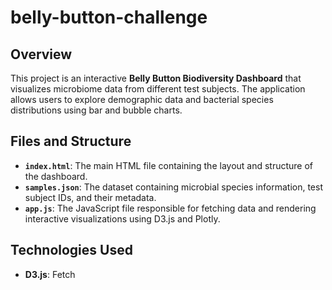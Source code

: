 # belly-button-challenge

## Overview

This project is an interactive **Belly Button Biodiversity Dashboard** that visualizes microbiome data from different test subjects. The application allows users to explore demographic data and bacterial species distributions using bar and bubble charts.

## Files and Structure

- **`index.html`**: The main HTML file containing the layout and structure of the dashboard.
- **`samples.json`**: The dataset containing microbial species information, test subject IDs, and their metadata.
- **`app.js`**: The JavaScript file responsible for fetching data and rendering interactive visualizations using D3.js and Plotly.

## Technologies Used

- **D3.js**: Fetch
